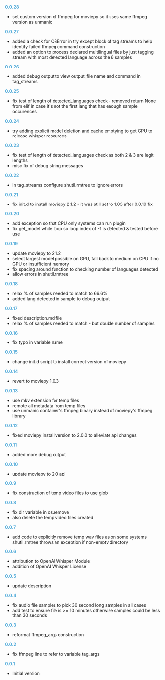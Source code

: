 
**<span style="color:#56adda">0.0.28</span>**
- set custom version of ffmpeg for moviepy so it uses same ffmpeg version as unmanic

**<span style="color:#56adda">0.0.27</span>**
- added a check for OSError in try except block of tag streams to help identify failed ffmpeg command construction
- added an option to process declared multilingual files by just tagging stream with most detected language across the 6 samples
 
**<span style="color:#56adda">0.0.26</span>**
- added debug output to view output_file name and command in tag_streams

**<span style="color:#56adda">0.0.25</span>**
- fix test of length of detected_languages check - removed return None from elif in case it's not the first lang that has enough sample occurences

**<span style="color:#56adda">0.0.24</span>**
- try adding explicit model deletion and cache emptying to get GPU to release whisper resources

**<span style="color:#56adda">0.0.23</span>**
- fix test of length of detected_languages check as both 2 & 3 are legit lengths
- misc fix of debug string messages

**<span style="color:#56adda">0.0.22</span>**
- in tag_streams configure shutil.rmtree to ignore errors

**<span style="color:#56adda">0.0.21</span>**
- fix init.d to install moviepy 2.1.2 - it was still set to 1.03 after 0.0.19 fix

**<span style="color:#56adda">0.0.20</span>**
- add exception so that CPU only systems can run plugin
- fix get_model while loop so loop index of -1 is detected & tested before use

**<span style="color:#56adda">0.0.19</span>**
- update moviepy to 2.1.2
- select largest model possible on GPU, fall back to medium on CPU if no GPU or insufficient memory
- fix spacing around function to checking number of languages detected
- allow errors in shutil.rmtree

**<span style="color:#56adda">0.0.18</span>**
- relax % of samples needed to match to 66.6%
- added lang detected in sample to debug output

**<span style="color:#56adda">0.0.17</span>**
- fixed description.md file
- relax % of samples needed to match - but double number of samples

**<span style="color:#56adda">0.0.16</span>**
- fix typo in variable name

**<span style="color:#56adda">0.0.15</span>**
- change init.d script to install correct version of moviepy

**<span style="color:#56adda">0.0.14</span>**
- revert to moviepy 1.0.3

**<span style="color:#56adda">0.0.13</span>**
- use mkv extension for temp files
- remote all metadata from temp files
- use unmanic container's ffmpeg binary instead of moviepy's ffmpeg library

**<span style="color:#56adda">0.0.12</span>**
- fixed moviepy install version to 2.0.0 to alleviate api changes

**<span style="color:#56adda">0.0.11</span>**
- added more debug output

**<span style="color:#56adda">0.0.10</span>**
- update moviepy to 2.0 api

**<span style="color:#56adda">0.0.9</span>**
- fix construction of temp video files to use glob

**<span style="color:#56adda">0.0.8</span>**
- fix dir variable in os.remove
- also delete the temp video files created

**<span style="color:#56adda">0.0.7</span>**
- add code to explicitly remove temp wav files as on some systems shutil.rmtree throws an exception if non-empty directory 

**<span style="color:#56adda">0.0.6</span>**
- attribution to OpenAI Whisper Module
- addition of OpenAI Whisper License

**<span style="color:#56adda">0.0.5</span>**
- update description 

**<span style="color:#56adda">0.0.4</span>**
- fix audio file samples to pick 30 second long samples in all cases
- add test to ensure file is >= 10 minutes otherwise samples could be less than 30 seconds

**<span style="color:#56adda">0.0.3</span>**
- reformat ffmpeg_args construction

**<span style="color:#56adda">0.0.2</span>**
- fix ffmpeg line to refer to variable tag_args

**<span style="color:#56adda">0.0.1</span>**
- Initial version

